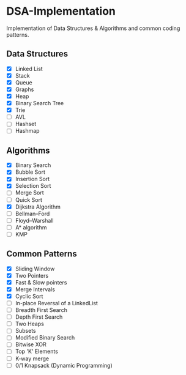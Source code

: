 # DSA-Implementation
Implementation of Data Structures &amp; Algorithms and common coding patterns.

## Data Structures
- [x] Linked List
- [x] Stack
- [x] Queue
- [x] Graphs
- [x] Heap
- [x] Binary Search Tree
- [x] Trie
- [ ] AVL
- [ ] Hashset
- [ ] Hashmap

## Algorithms
- [x] Binary Search
- [x] Bubble Sort
- [x] Insertion Sort
- [x] Selection Sort
- [ ] Merge Sort
- [ ] Quick Sort
- [x] Dijkstra Algorithm
- [ ] Bellman–Ford
- [ ] Floyd–Warshall
- [ ] A* algorithm
- [ ] KMP

## Common Patterns
- [x] Sliding Window
- [x] Two Pointers 
- [x] Fast & Slow pointers
- [x] Merge Intervals
- [x] Cyclic Sort
- [ ] In-place Reversal of a LinkedList
- [ ] Breadth First Search
- [ ] Depth First Search
- [ ] Two Heaps
- [ ] Subsets
- [ ] Modified Binary Search
- [ ] Bitwise XOR
- [ ] Top 'K' Elements
- [ ] K-way merge
- [ ] 0/1 Knapsack (Dynamic Programming)